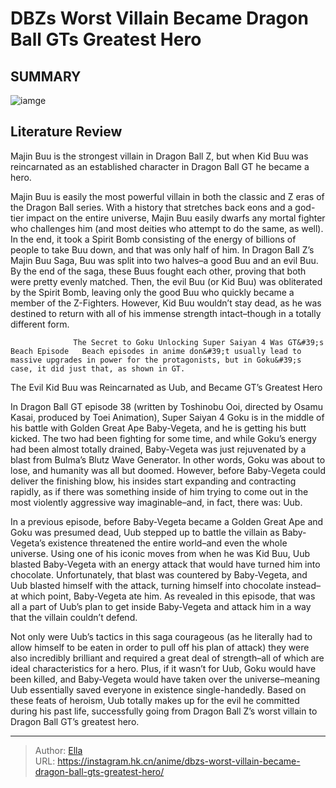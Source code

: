 # DBZs Worst Villain Became Dragon Ball GTs Greatest Hero


## SUMMARY 

![iamge](https://static1.srcdn.com/wordpress/wp-content/uploads/2023/02/uub-dragon-ball-gt-greatest-hero.jpg)

## Literature Review

Majin Buu is the strongest villain in Dragon Ball Z, but when Kid Buu was reincarnated as an established character in Dragon Ball GT he became a hero.





Majin Buu is easily the most powerful villain in both the classic and Z eras of the Dragon Ball series. With a history that stretches back eons and a god-tier impact on the entire universe, Majin Buu easily dwarfs any mortal fighter who challenges him (and most deities who attempt to do the same, as well). In the end, it took a Spirit Bomb consisting of the energy of billions of people to take Buu down, and that was only half of him. In Dragon Ball Z’s Majin Buu Saga, Buu was split into two halves–a good Buu and an evil Buu. By the end of the saga, these Buus fought each other, proving that both were pretty evenly matched. Then, the evil Buu (or Kid Buu) was obliterated by the Spirit Bomb, leaving only the good Buu who quickly became a member of the Z-Fighters. However, Kid Buu wouldn’t stay dead, as he was destined to return with all of his immense strength intact–though in a totally different form.




                  The Secret to Goku Unlocking Super Saiyan 4 Was GT&#39;s Beach Episode   Beach episodes in anime don&#39;t usually lead to massive upgrades in power for the protagonists, but in Goku&#39;s case, it did just that, as shown in GT.    


 The Evil Kid Buu was Reincarnated as Uub, and Became GT’s Greatest Hero 
          

In Dragon Ball GT episode 38 (written by Toshinobu Ooi, directed by Osamu Kasai, produced by Toei Animation), Super Saiyan 4 Goku is in the middle of his battle with Golden Great Ape Baby-Vegeta, and he is getting his butt kicked. The two had been fighting for some time, and while Goku’s energy had been almost totally drained, Baby-Vegeta was just rejuvenated by a blast from Bulma’s Blutz Wave Generator. In other words, Goku was about to lose, and humanity was all but doomed. However, before Baby-Vegeta could deliver the finishing blow, his insides start expanding and contracting rapidly, as if there was something inside of him trying to come out in the most violently aggressive way imaginable–and, in fact, there was: Uub.




In a previous episode, before Baby-Vegeta became a Golden Great Ape and Goku was presumed dead, Uub stepped up to battle the villain as Baby-Vegeta’s existence threatened the entire world–and even the whole universe. Using one of his iconic moves from when he was Kid Buu, Uub blasted Baby-Vegeta with an energy attack that would have turned him into chocolate. Unfortunately, that blast was countered by Baby-Vegeta, and Uub blasted himself with the attack, turning himself into chocolate instead–at which point, Baby-Vegeta ate him. As revealed in this episode, that was all a part of Uub’s plan to get inside Baby-Vegeta and attack him in a way that the villain couldn’t defend.

Not only were Uub’s tactics in this saga courageous (as he literally had to allow himself to be eaten in order to pull off his plan of attack) they were also incredibly brilliant and required a great deal of strength–all of which are ideal characteristics for a hero. Plus, if it wasn’t for Uub, Goku would have been killed, and Baby-Vegeta would have taken over the universe–meaning Uub essentially saved everyone in existence single-handedly. Based on these feats of heroism, Uub totally makes up for the evil he committed during his past life, successfully going from Dragon Ball Z’s worst villain to Dragon Ball GT’s greatest hero.






---

> Author: [Ella](https://instagram.hk.cn/)  
> URL: https://instagram.hk.cn/anime/dbzs-worst-villain-became-dragon-ball-gts-greatest-hero/  

